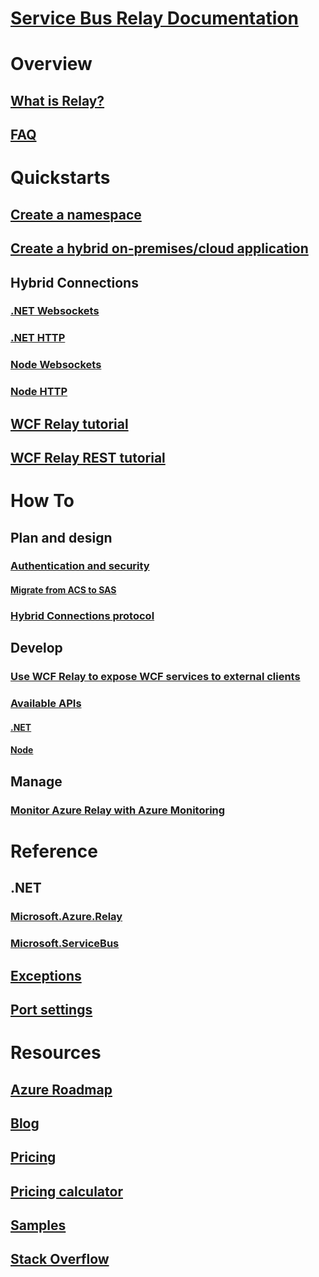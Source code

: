# [Service Bus Relay Documentation](index.md)

# Overview
## [What is Relay?](relay-what-is-it.md)
## [FAQ](relay-faq.md)

# Quickstarts
## [Create a namespace](relay-create-namespace-portal.md)
## [Create a hybrid on-premises/cloud application](service-bus-dotnet-hybrid-app-using-service-bus-relay.md)
## Hybrid Connections
### [.NET Websockets](relay-hybrid-connections-dotnet-get-started.md)
### [.NET HTTP](relay-hybrid-connections-http-requests-dotnet-get-started.md)
### [Node Websockets](relay-hybrid-connections-node-get-started.md)
### [Node HTTP](relay-hybrid-connections-http-requests-node-get-started.md)
## [WCF Relay tutorial](service-bus-relay-tutorial.md)
## [WCF Relay REST tutorial](service-bus-relay-rest-tutorial.md)

# How To
## Plan and design
### [Authentication and security](relay-authentication-and-authorization.md)
#### [Migrate from ACS to SAS](relay-migrate-acs-sas.md)
### [Hybrid Connections protocol](relay-hybrid-connections-protocol.md)
## Develop
### [Use WCF Relay to expose WCF services to external clients](relay-wcf-dotnet-get-started.md)
### [Available APIs](relay-api-overview.md)
#### [.NET](relay-hybrid-connections-dotnet-api-overview.md)
#### [Node](relay-hybrid-connections-node-ws-api-overview.md)
## Manage
### [Monitor Azure Relay with Azure Monitoring](relay-metrics-azure-monitor.md)

# Reference
## .NET
### [Microsoft.Azure.Relay](/dotnet/api/microsoft.azure.relay)
### [Microsoft.ServiceBus](/dotnet/api/Microsoft.ServiceBus)
## [Exceptions](relay-exceptions.md)
## [Port settings](relay-port-settings.md)

# Resources
## [Azure Roadmap](https://azure.microsoft.com/roadmap/?category=enterprise-integration)
## [Blog](https://blogs.msdn.microsoft.com/servicebus/)
## [Pricing](https://azure.microsoft.com/pricing/details/service-bus/)
## [Pricing calculator](https://azure.microsoft.com/pricing/calculator/)
## [Samples](https://github.com/azure/azure-relay/tree/master/samples)
## [Stack Overflow](http://stackoverflow.com/questions/tagged/azure-servicebusrelay)
